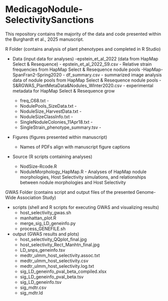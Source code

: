 # MedicagoNodule-SelectivitySanctions

This repository contains the majority of the data and code presented within the Burghardt et al., 2025 manuscript.

R Folder (contains analysis of plant phenotypes and completed in R Studio)
- Data (input data for analyses)
    -epstein_et_al_2022 (data from HapMap Select & Resequence)
        - epstein_et_al_2022_S9.csv - Relative strain frequencies from HapMap Select & Resequence nodule pools
    -HapMap-SpanFran2-Spring2020
        - df_summary.csv - summarized image analysis data of nodule pools from HapMap Select & Resequence nodule pools
        - S&RGWAS_PlantMetaData&Nodules_WInter2020.csv - experimental metadata for HapMap Select & Resequence grow
    - freq_C68.txt - 
    - NodulePools_SizeData.txt - 
    - NoduleSize_HarvestData.txt - 
    - NoduleSizeClassInfo.txt - 
    - SingleNoduleColonies_11Apr18.txt - 
    - SingleStrain_phenotype_summary.tsv - 
    
- Figures (figures presented within manuscript)
    - Names of PDFs align with manuscript figure captions
- Source (R scripts containing analyses)
    - NodSize-Rcode.R
    - NoduleMorphology_HapMap.R - Analyses of HapMap nodule morphologies, Host Selectivity simulations, and relationships between nodule morphologies and Host Selectivity

GWAS Folder (contains script and output files of the presented Genome-Wide Association Study)
- scripts (shell and R scripts for executing GWAS and visualizing results)
    - host_selectivity_gwas.sh
    - manhattan_plot.R
    - merge_sig_LD_geneinfo.py
    - process_GENEFILE.sh
- output (GWAS results and plots)
    - host_selectivity_QQplot_final.jpg
    - host_selectivity_Rect_Manhtn_final.jpg
    - LD_snps_geneinfo.tsv
    - medtr_ulmm_host_selectivity.assoc.txt
    - medtr_ulmm_host_selectivity.csv
    - medtr_ulmm_host_selectivity.log.txt
    - sig_LD_geneinfo_pval_beta_compiled.xlsx
    - sig_LD_geneinfo_pval_beta.tsv
    - sig_LD_geneinfo.tsv
    - sig_mdtr.csv
    - sig_mdtr.ld


